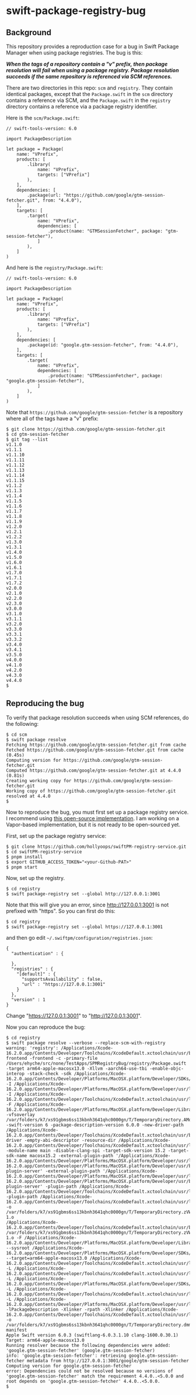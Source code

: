 # swift-package-registry-bug

## Background

This repository provides a reproduction case for a bug in Swift Package Manager when using package registries. The bug is this:

***When the tags of a repository contain a "v" prefix, then package resolution will fail when using a package registry. Package resolution succeeds
if the same repository is referenced via SCM references.***

There are two directories in this repo: `scm` and `registry`. They contain identical packages, except that the `Package.swift` in the `scm` directory contains a reference via SCM, and the `Package.swift` in the `registry` directory contains a reference via a package registry identifier.

Here is the `scm/Package.swift`:

```
// swift-tools-version: 6.0

import PackageDescription

let package = Package(
    name: "VPrefix",
    products: [
        .library(
            name: "VPrefix",
            targets: ["VPrefix"]
        ),
    ],
    dependencies: [
        .package(url: "https://github.com/google/gtm-session-fetcher.git", from: "4.4.0"),
    ],
    targets: [
        .target(
            name: "VPrefix",
            dependencies: [
                .product(name: "GTMSessionFetcher", package: "gtm-session-fetcher"),
            ]
        ),
    ]
)
```

And here is the `registry/Package.swift`:

```
// swift-tools-version: 6.0

import PackageDescription

let package = Package(
    name: "VPrefix",
    products: [
        .library(
            name: "VPrefix",
            targets: ["VPrefix"]
        ),
    ],
    dependencies: [
        .package(id: "google.gtm-session-fetcher", from: "4.4.0"),
    ],
    targets: [
        .target(
            name: "VPrefix",
            dependencies: [
                .product(name: "GTMSessionFetcher", package: "google.gtm-session-fetcher"),
            ]
        ),
    ]
)
```

Note that `https://github.com/google/gtm-session-fetcher` is a repository where all of the tags have a "v" prefix:

```
$ git clone https://github.com/google/gtm-session-fetcher.git
$ cd gtm-session-fetcher
$ git tag --list
v1.1.0
v1.1.1
v1.1.10
v1.1.11
v1.1.12
v1.1.13
v1.1.14
v1.1.15
v1.1.2
v1.1.3
v1.1.4
v1.1.5
v1.1.6
v1.1.7
v1.1.8
v1.1.9
v1.2.0
v1.2.1
v1.2.2
v1.3.0
v1.3.1
v1.4.0
v1.5.0
v1.6.0
v1.6.1
v1.7.0
v1.7.1
v1.7.2
v2.0.0
v2.1.0
v2.2.0
v2.3.0
v3.0.0
v3.1.0
v3.1.1
v3.2.0
v3.3.0
v3.3.1
v3.3.2
v3.4.0
v3.4.1
v3.5.0
v4.0.0
v4.1.0
v4.2.0
v4.3.0
v4.4.0
$
```

## Reproducing the bug

To verify that package resolution succeeds when using SCM references, do the following:

```
$ cd scm
$ swift package resolve
Fetching https://github.com/google/gtm-session-fetcher.git from cache
Fetched https://github.com/google/gtm-session-fetcher.git from cache (0.45s)
Computing version for https://github.com/google/gtm-session-fetcher.git
Computed https://github.com/google/gtm-session-fetcher.git at 4.4.0 (0.81s)
Creating working copy for https://github.com/google/gtm-session-fetcher.git
Working copy of https://github.com/google/gtm-session-fetcher.git resolved at 4.4.0
$ 
```

Now to reproduce the bug, you must first set up a package registry service. I recommend using [this open-source implementation](https://github.com/hollyoops/swiftPM-registry-service). I am working on a Vapor-based implementation, but it is not ready to be open-sourced yet.

First, set up the package registry service:

```
$ git clone https://github.com/hollyoops/swiftPM-registry-service.git
$ cd swiftPM-registry-service
$ pnpm install
$ export GITHUB_ACCESS_TOKEN="<your-Github-PAT>"
$ pnpm start
```

Now, set up the registry.

```
$ cd registry
$ swift package-registry set --global http://127.0.0.1:3001
```

Note that this will give you an error, since http://127.0.0.1:3001 is not prefixed with "https". So you can first do this:

```
$ cd registry
$ swift package-registry set --global https://127.0.0.1:3001
```

and then go edit `~/.swiftpm/configuration/registries.json`:

```
{
  "authentication" : {

  },
  "registries" : {
    "[default]" : {
      "supportsAvailability" : false,
      "url" : "https://127.0.0.1:3001"
    }
  },
  "version" : 1
}
```

Change "https://127.0.0.1:3001" to "http://127.0.0.1:3001".

Now you can reproduce the bug:

```
$ cd registry
$ swift package resolve --verbose --replace-scm-with-registry
warning: 'registry': /Applications/Xcode-16.2.0.app/Contents/Developer/Toolchains/XcodeDefault.xctoolchain/usr/bin/swift-frontend -frontend -c -primary-file /Users/ehyche/src/none/TestApps/SPMRegistryBug/registry/Package.swift -target arm64-apple-macosx13.0 -Xllvm -aarch64-use-tbi -enable-objc-interop -stack-check -sdk /Applications/Xcode-16.2.0.app/Contents/Developer/Platforms/MacOSX.platform/Developer/SDKs/MacOSX15.2.sdk -I /Applications/Xcode-16.2.0.app/Contents/Developer/Platforms/MacOSX.platform/Developer/usr/lib -I /Applications/Xcode-16.2.0.app/Contents/Developer/Toolchains/XcodeDefault.xctoolchain/usr/lib/swift/pm/ManifestAPI -F /Applications/Xcode-16.2.0.app/Contents/Developer/Platforms/MacOSX.platform/Developer/Library/Frameworks -vfsoverlay /var/folders/k7/xs91gbms6ss13kbnh3641qhc0000gn/T/TemporaryDirectory.AMo3AE/vfs.yaml -swift-version 6 -package-description-version 6.0.0 -new-driver-path /Applications/Xcode-16.2.0.app/Contents/Developer/Toolchains/XcodeDefault.xctoolchain/usr/bin/swift-driver -empty-abi-descriptor -resource-dir /Applications/Xcode-16.2.0.app/Contents/Developer/Toolchains/XcodeDefault.xctoolchain/usr/lib/swift -module-name main -disable-clang-spi -target-sdk-version 15.2 -target-sdk-name macosx15.2 -external-plugin-path '/Applications/Xcode-16.2.0.app/Contents/Developer/Platforms/MacOSX.platform/Developer/usr/lib/swift/host/plugins#/Applications/Xcode-16.2.0.app/Contents/Developer/Platforms/MacOSX.platform/Developer/usr/bin/swift-plugin-server' -external-plugin-path '/Applications/Xcode-16.2.0.app/Contents/Developer/Platforms/MacOSX.platform/Developer/usr/local/lib/swift/host/plugins#/Applications/Xcode-16.2.0.app/Contents/Developer/Platforms/MacOSX.platform/Developer/usr/bin/swift-plugin-server' -plugin-path /Applications/Xcode-16.2.0.app/Contents/Developer/Toolchains/XcodeDefault.xctoolchain/usr/lib/swift/host/plugins -plugin-path /Applications/Xcode-16.2.0.app/Contents/Developer/Toolchains/XcodeDefault.xctoolchain/usr/local/lib/swift/host/plugins -o /var/folders/k7/xs91gbms6ss13kbnh3641qhc0000gn/T/TemporaryDirectory.zVWDD2/Package-1.o
/Applications/Xcode-16.2.0.app/Contents/Developer/Toolchains/XcodeDefault.xctoolchain/usr/bin/clang /var/folders/k7/xs91gbms6ss13kbnh3641qhc0000gn/T/TemporaryDirectory.zVWDD2/Package-1.o -F /Applications/Xcode-16.2.0.app/Contents/Developer/Platforms/MacOSX.platform/Developer/Library/Frameworks --sysroot /Applications/Xcode-16.2.0.app/Contents/Developer/Platforms/MacOSX.platform/Developer/SDKs/MacOSX15.2.sdk --target=arm64-apple-macosx13.0 /Applications/Xcode-16.2.0.app/Contents/Developer/Toolchains/XcodeDefault.xctoolchain/usr/lib/swift/macosx/libswiftCompatibilityPacks.a -L /Applications/Xcode-16.2.0.app/Contents/Developer/Toolchains/XcodeDefault.xctoolchain/usr/lib/swift/macosx -L /Applications/Xcode-16.2.0.app/Contents/Developer/Platforms/MacOSX.platform/Developer/SDKs/MacOSX15.2.sdk/usr/lib/swift -L /Applications/Xcode-16.2.0.app/Contents/Developer/Toolchains/XcodeDefault.xctoolchain/usr/lib/swift/pm/ManifestAPI -L /Applications/Xcode-16.2.0.app/Contents/Developer/Platforms/MacOSX.platform/Developer/usr/lib -lPackageDescription -Xlinker -rpath -Xlinker /Applications/Xcode-16.2.0.app/Contents/Developer/Toolchains/XcodeDefault.xctoolchain/usr/lib/swift/pm/ManifestAPI -o /var/folders/k7/xs91gbms6ss13kbnh3641qhc0000gn/T/TemporaryDirectory.dmmjE4/registry-manifest
Apple Swift version 6.0.3 (swiftlang-6.0.3.1.10 clang-1600.0.30.1)
Target: arm64-apple-macosx13.0
Running resolver because the following dependencies were added: 'google.gtm-session-fetcher' (google.gtm-session-fetcher)
info: 'google.gtm-session-fetcher': retrieving google.gtm-session-fetcher metadata from http://127.0.0.1:3001/google/gtm-session-fetcher
Computing version for google.gtm-session-fetcher
error: Dependencies could not be resolved because no versions of 'google.gtm-session-fetcher' match the requirement 4.4.0..<5.0.0 and root depends on 'google.gtm-session-fetcher' 4.4.0..<5.0.0.
$
```

